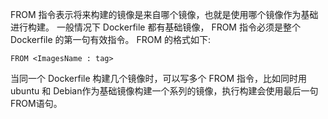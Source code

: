 FROM 指令表示将来构建的镜像是来自哪个镜像，也就是使用哪个镜像作为基础进行构建。 一般情况下 Dockerfile 都有基础镜像， FROM 指令必须是整个 Dockerfile 的第一句有效指令。
FROM 的格式如下:
```
FROM <ImagesName : tag>
```
当同一个 Dockerfile 构建几个镜像时，可以写多个 FROM 指令，比如同时用ubuntu 和 Debian作为基础镜像构建一个系列的镜像，执行构建会使用最后一句 FROM语句。
